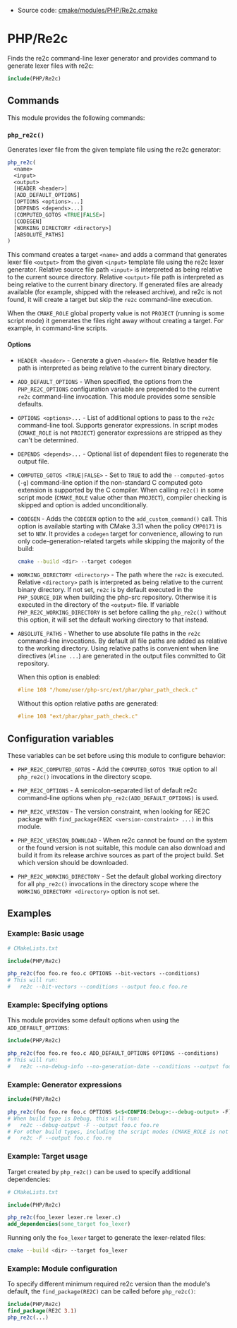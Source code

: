 <!-- This is auto-generated file. -->
* Source code: [cmake/modules/PHP/Re2c.cmake](https://github.com/petk/php-build-system/blob/master/cmake/cmake/modules/PHP/Re2c.cmake)

# PHP/Re2c

Finds the re2c command-line lexer generator and provides command to generate
lexer files with re2c:

```cmake
include(PHP/Re2c)
```

## Commands

This module provides the following commands:

### `php_re2c()`

Generates lexer file from the given template file using the re2c generator:

```cmake
php_re2c(
  <name>
  <input>
  <output>
  [HEADER <header>]
  [ADD_DEFAULT_OPTIONS]
  [OPTIONS <options>...]
  [DEPENDS <depends>...]
  [COMPUTED_GOTOS <TRUE|FALSE>]
  [CODEGEN]
  [WORKING_DIRECTORY <directory>]
  [ABSOLUTE_PATHS]
)
```

This command creates a target `<name>` and adds a command that generates lexer
file `<output>` from the given `<input>` template file using the re2c lexer
generator. Relative source file path `<input>` is interpreted as being relative
to the current source directory. Relative `<output>` file path is interpreted as
being relative to the current binary directory. If generated files are already
available (for example, shipped with the released archive), and re2c is not
found, it will create a target but skip the `re2c` command-line execution.

When the `CMAKE_ROLE` global property value is not `PROJECT` (running is some
script mode) it generates the files right away without creating a target. For
example, in command-line scripts.

#### Options

* `HEADER <header>` - Generate a given `<header>` file. Relative header file
  path is interpreted as being relative to the current binary directory.

* `ADD_DEFAULT_OPTIONS` - When specified, the options from the
  `PHP_RE2C_OPTIONS` configuration variable are prepended to the current
  `re2c` command-line invocation. This module provides some sensible defaults.

* `OPTIONS <options>...` - List of additional options to pass to the `re2c`
  command-line tool. Supports generator expressions. In script modes
  (`CMAKE_ROLE` is not `PROJECT`) generator expressions are stripped as they
  can't be determined.

* `DEPENDS <depends>...` - Optional list of dependent files to regenerate the
  output file.

* `COMPUTED_GOTOS <TRUE|FALSE>` - Set to `TRUE` to add the `--computed-gotos`
  (`-g`) command-line option if the non-standard C computed goto extension is
  supported by the C compiler. When calling `re2c()` in some script mode
  (`CMAKE_ROLE` value other than `PROJECT`), compiler checking is skipped and
  option is added unconditionally.

* `CODEGEN` - Adds the `CODEGEN` option to the `add_custom_command()` call. This
  option is available starting with CMake 3.31 when the policy `CMP0171` is set
  to `NEW`. It provides a `codegen` target for convenience, allowing to run only
  code-generation-related targets while skipping the majority of the build:

  ```sh
  cmake --build <dir> --target codegen
  ```

* `WORKING_DIRECTORY <directory>` - The path where the `re2c` is executed.
  Relative `<directory>` path is interpreted as being relative to the current
  binary directory. If not set, `re2c` is by default executed in the
  `PHP_SOURCE_DIR` when building the php-src repository. Otherwise it is
  executed in the directory of the `<output>` file. If variable
  `PHP_RE2C_WORKING_DIRECTORY` is set before calling the `php_re2c()` without
  this option, it will set the default working directory to that instead.

* `ABSOLUTE_PATHS` - Whether to use absolute file paths in the `re2c`
  command-line invocations. By default all file paths are added as relative to
  the working directory. Using relative paths is convenient when line directives
  (`#line ...`) are generated in the output files committed to Git repository.

  When this option is enabled:

  ```c
  #line 108 "/home/user/php-src/ext/phar/phar_path_check.c"
  ```

  Without this option relative paths are generated:

  ```c
  #line 108 "ext/phar/phar_path_check.c"
  ```

## Configuration variables

These variables can be set before using this module to configure behavior:

* `PHP_RE2C_COMPUTED_GOTOS` - Add the `COMPUTED_GOTOS TRUE` option to all
  `php_re2c()` invocations in the directory scope.

* `PHP_RE2C_OPTIONS` - A semicolon-separated list of default re2c command-line
  options when `php_re2c(ADD_DEFAULT_OPTIONS)` is used.

* `PHP_RE2C_VERSION` - The version constraint, when looking for RE2C package
  with `find_package(RE2C <version-constraint> ...)` in this module.

* `PHP_RE2C_VERSION_DOWNLOAD` - When re2c cannot be found on the system or the
  found version is not suitable, this module can also download and build it from
  its release archive sources as part of the project build. Set which version
  should be downloaded.

* `PHP_RE2C_WORKING_DIRECTORY` - Set the default global working directory
  for all `php_re2c()` invocations in the directory scope where the
  `WORKING_DIRECTORY <directory>` option is not set.

## Examples

### Example: Basic usage

```cmake
# CMakeLists.txt

include(PHP/Re2c)

php_re2c(foo foo.re foo.c OPTIONS --bit-vectors --conditions)
# This will run:
#   re2c --bit-vectors --conditions --output foo.c foo.re
```

### Example: Specifying options

This module provides some default options when using the `ADD_DEFAULT_OPTIONS`:

```cmake
include(PHP/Re2c)

php_re2c(foo foo.re foo.c ADD_DEFAULT_OPTIONS OPTIONS --conditions)
# This will run:
#   re2c --no-debug-info --no-generation-date --conditions --output foo.c foo.re
```

### Example: Generator expressions

```cmake
include(PHP/Re2c)

php_re2c(foo foo.re foo.c OPTIONS $<$<CONFIG:Debug>:--debug-output> -F)
# When build type is Debug, this will run:
#   re2c --debug-output -F --output foo.c foo.re
# For other build types, including the script modes (CMAKE_ROLE is not PROJECT):
#   re2c -F --output foo.c foo.re
```

### Example: Target usage

Target created by `php_re2c()` can be used to specify additional dependencies:

```cmake
# CMakeLists.txt

include(PHP/Re2c)

php_re2c(foo_lexer lexer.re lexer.c)
add_dependencies(some_target foo_lexer)
```

Running only the `foo_lexer` target to generate the lexer-related files:

```sh
cmake --build <dir> --target foo_lexer
```

### Example: Module configuration

To specify different minimum required re2c version than the module's default,
the `find_package(RE2C)` can be called before `php_re2c()`:

```cmake
include(PHP/Re2c)
find_package(RE2C 3.1)
php_re2c(...)
```
